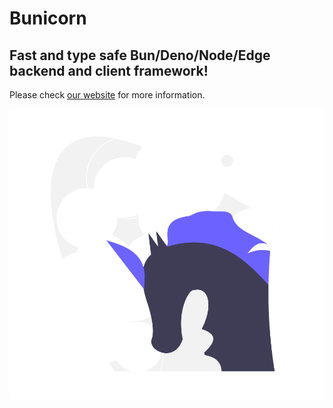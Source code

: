 # Bunicorn

## Fast and type safe Bun/Deno/Node/Edge backend and client framework!

Please check [our website](https://bunicorn.vercel.app/) for more information.

![Bunicorn Image](./docs/public/logo.png)
